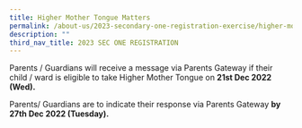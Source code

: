 ```yaml
---
title: Higher Mother Tongue Matters
permalink: /about-us/2023-secondary-one-registration-exercise/higher-mother-tongue-matters/
description: ""
third_nav_title: 2023 SEC ONE REGISTRATION
---
```

  
Parents / Guardians will receive a message via Parents Gateway if their child / ward is eligible to take Higher Mother Tongue on **21st Dec 2022 (Wed).**

Parents/ Guardians are to indicate their response via Parents Gateway **by 27th Dec 2022 (Tuesday).**